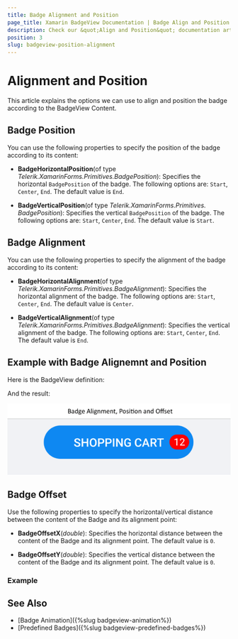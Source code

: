 ```yaml
---
title: Badge Alignment and Position
page_title: Xamarin BadgeView Documentation | Badge Align and Position
description: Check our &quot;Align and Position&quot; documentation article for Telerik BadgeView for Xamarin control.
position: 3
slug: badgeview-position-alignment
---
```


# Alignment and Position

This article explains the options we can use to align and position the badge according to the BadgeView Content.

## Badge Position

You can use the following properties to specify the position of the badge according to its content: 

* **BadgeHorizontalPosition**(of type *Telerik.XamarinForms.Primitives.BadgePosition*): Specifies the horizontal `BadgePosition` of the badge. The following options are: `Start`, `Center`, `End`. The default value is `End`.

* **BadgeVerticalPosition**(of type *Telerik.XamarinForms.Primitives. BadgePosition*): Specifies the vertical `BadgePosition` of the badge. The following options are: `Start`, `Center`, `End`. The default value is `Start`.

## Badge Alignment

You can use the following properties to specify the alignment of the badge according to its content:  

* **BadgeHorizontalAlignment**(of type *Telerik.XamarinForms.Primitives.BadgeAlignment*): Specifies the horizontal alignment of the badge. The following options are: `Start`, `Center`, `End`. The default value is `Center`.

* **BadgeVerticalAlignment**(of type *Telerik.XamarinForms.Primitives.BadgeAlignment*): Specifies the vertical alignment of the badge. The following options are: `Start`, `Center`, `End`. The default value is `End`.

## Example with Badge Alignemnt and Position

Here is the BadgeView definition:

<snippet id='badgeview-align-position-offset'/>

And the result:

![Badge Position and Alignment](images/badgeview-position-alignment.png)

## Badge Offset

Use the following properties to specify the horizontal/vertical distance between the content of the Badge and its alignment point:  

* **BadgeOffsetX**(*double*): Specifies the horizontal distance between the content of the Badge and its alignment point. The default value is `0`.

* **BadgeOffsetY**(*double*): Specifies the vertical distance between the content of the Badge and its alignment point. The default value is `0`.

### Example 

## See Also

- [Badge Animation]({%slug badgeview-animation%})
- [Predefined Badges]({%slug badgeview-predefined-badges%})
